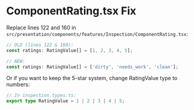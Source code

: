 # ComponentRating.tsx Fix

Replace lines 122 and 160 in `src/presentation/components/features/Inspection/ComponentRating.tsx`:

```typescript
// OLD (lines 122 & 160):
const ratings: RatingValue[] = [1, 2, 3, 4, 5];

// NEW:
const ratings: RatingValue[] = ['dirty', 'needs_work', 'clean'];
```

Or if you want to keep the 5-star system, change RatingValue type to numbers:

```typescript
// In inspection.types.ts:
export type RatingValue = 1 | 2 | 3 | 4 | 5;
```
